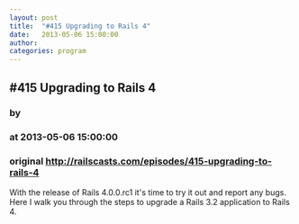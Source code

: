 ```yaml
---
layout: post
title:  "#415 Upgrading to Rails 4"
date:   2013-05-06 15:00:00
author: 
categories: program
---
```


## #415 Upgrading to Rails 4
### by 
### at 2013-05-06 15:00:00
### original <http://railscasts.com/episodes/415-upgrading-to-rails-4>

With the release of Rails 4.0.0.rc1 it's time to try it out and report any bugs. Here I walk you through the steps to upgrade a Rails 3.2 application to Rails 4.
